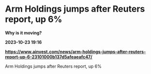 # Arm Holdings jumps after Reuters report, up 6%
**Why is it moving?**

**2023-10-23 19:16**

**https://www.ainvest.com/news/arm-holdings-jumps-after-reuters-report-up-6-23101000b137d5afeaeafc47/**

Arm Holdings jumps after Reuters report, up 6%